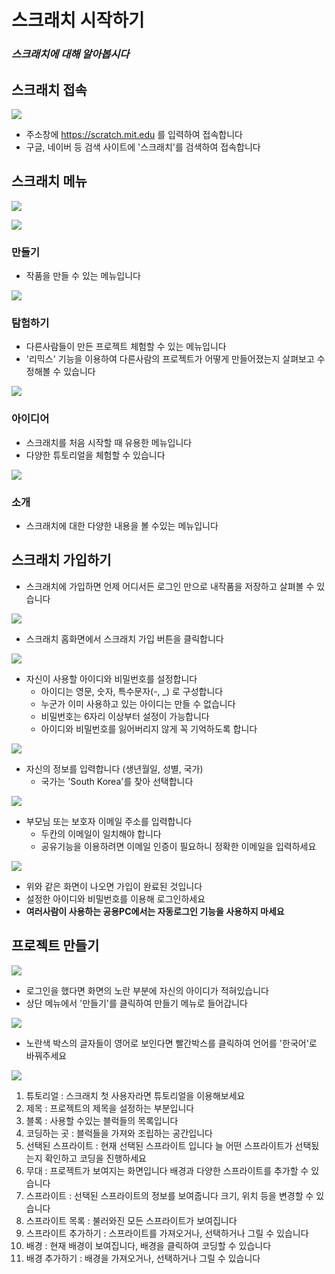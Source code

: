 # 스크래치 시작하기

### *스크래치에 대해 알아봅시다*



## 스크래치 접속
![](./resources/0-1.png)

- 주소창에 https://scratch.mit.edu 를 입력하여 접속합니다
- 구글, 네이버 등 검색 사이트에 '스크래치'를 검색하여 접속합니다





## 스크래치 메뉴

![](./resources/0-2.png)

![](./resources/0-3.png)

### 만들기

- 작품을 만들 수 있는 메뉴입니다

![](./resources/0-4.png)

### 탐험하기

- 다른사람들이 만든 프로젝트 체험할 수 있는 메뉴입니다
- '리믹스' 기능을 이용하여 다른사람의 프로젝트가 어떻게 만들어졌는지 살펴보고 수정해볼 수 있습니다

![](./resources/0-5.png)

### 아이디어

- 스크래치를 처음 시작할 때 유용한 메뉴입니다
- 다양한 튜토리얼을 체험할 수 있습니다

![](./resources/0-6.png)

### 소개

- 스크래치에 대한 다양한 내용을 볼 수있는 메뉴입니다



## 스크래치 가입하기

- 스크래치에 가입하면 언제 어디서든 로그인 만으로 내작품을 저장하고 살펴볼 수 있습니다

![](./resources/0-7.png)

- 스크래치 홈화면에서 스크래치 가입 버튼을 클릭합니다

![](./resources/0-8.png)

- 자신이 사용할 아이디와 비밀번호를 설정합니다
  - 아이디는 영문, 숫자, 특수문자(-, _) 로 구성합니다
  - 누군가 이미 사용하고 있는 아이디는 만들 수 없습니다
  - 비밀번호는 6자리 이상부터 설정이 가능합니다
  - 아이디와 비밀번호를 잃어버리지 않게 꼭 기억하도록 합니다

![](./resources/0-9.png)

- 자신의 정보를 입력합니다 (생년월일, 성별, 국가)
  - 국가는 'South Korea'를 찾아 선택합니다

![](./resources/0-10.png)

- 부모님 또는 보호자 이메일 주소를 입력합니다
  - 두칸의 이메일이 일치해야 합니다
  - 공유기능을 이용하려면 이메일 인증이 필요하니 정확한 이메일을 입력하세요

![](./resources/0-11.png)

- 위와 같은 화면이 나오면 가입이 완료된 것입니다
- 설정한 아이디와 비밀번호를 이용해 로그인하세요
- **여러사람이 사용하는 공용PC에서는 자동로그인 기능을 사용하지 마세요**



## 프로젝트 만들기

![](./resources/0-12.png)

- 로그인을 했다면 화면의 노란 부분에 자신의 아이디가 적혀있습니다
- 상단 메뉴에서 '만들기'를 클릭하여 만들기 메뉴로 들어갑니다

![](./resources/0-13.png)

- 노란색 박스의 글자들이 영어로 보인다면 빨간박스를 클릭하여 언어를 '한국어'로 바꿔주세요

![](./resources/0-14.png)

1. 튜토리얼 : 스크래치 첫 사용자라면 튜토리얼을 이용해보세요
2. 제목 : 프로젝트의 제목을 설정하는 부분입니다
3. 블록 : 사용할 수있는 블럭들의 목록입니다
4. 코딩하는 곳 : 블럭들을 가져와 조립하는 공간입니다
5. 선택된 스프라이트 : 현재 선택된 스프라이트 입니다 늘 어떤 스프라이트가 선택됬는지 확인하고 코딩을 진행하세요
6. 무대 : 프로젝트가 보여지는 화면입니다 배경과 다양한 스프라이트를 추가할 수 있습니다
7. 스프라이트 : 선택된 스프라이트의 정보를 보여줍니다 크기, 위치 등을 변경할 수 있습니다
8. 스프라이트 목록 : 불러와진 모든 스프라이트가 보여집니다
9. 스프라이트 추가하기 : 스프라이트를 가져오거나, 선택하거나 그릴 수 있습니다
10. 배경 : 현재 배경이 보여집니다, 배경을 클릭하여 코딩할 수 있습니다
11. 배경 추가하기 : 배경을 가져오거나, 선택하거나 그릴 수 있습니다